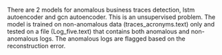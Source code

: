 There are 2 models for anomalous business traces detection, lstm autoencoder and gcn autoencoder. This is an unsupervised problem. The model is trained on non-anomalous data (traces_acronyms.text) only and tested on a file (Log_five.text) that contains both anomalous and non-anomalous logs. The anomalous logs are flagged based on the reconstruction error.
